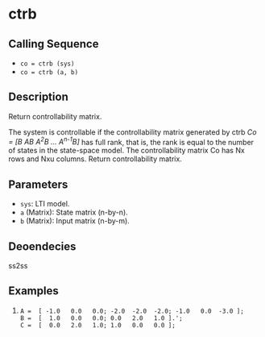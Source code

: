 # ctrb

## Calling Sequence
- `co = ctrb (sys)`
- `co = ctrb (a, b)`

## Description
Return controllability matrix.

The system is controllable if the controllability matrix generated by ctrb _Co = [B AB A<sup>2</sup>B ... A<sup>n-1</sup>B]_ has full rank, that is, the rank is equal to the number of states in the state-space model. The controllability matrix Co has Nx rows and Nxu columns.
Return controllability matrix.

## Parameters
- `sys`: LTI model.
- `a` (Matrix): State matrix (n-by-n).
- `b` (Matrix): Input matrix (n-by-m).

## Deoendecies
ss2ss

## Examples
1. ```
   A =  [ -1.0   0.0   0.0; -2.0  -2.0  -2.0; -1.0   0.0  -3.0 ];
   B =  [  1.0   0.0   0.0; 0.0   2.0   1.0 ].';
   C =  [  0.0   2.0   1.0; 1.0   0.0   0.0 ];
   ```
   
